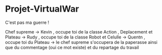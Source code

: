 # Projet-VirtualWar
C'est pas ma guerre !

Chef supreme -> Kevin , occupe toi de la classe Action , Deplacement et Plateau
             -> Rudy , occupe toi de la classe Robot et Celulle
             -> Quentn , occupe toi du Plateau
             -> le chef supreme s'occupera de la paperasse ainsi que du commentage (oui ce mot existe) et du repartage du travail
